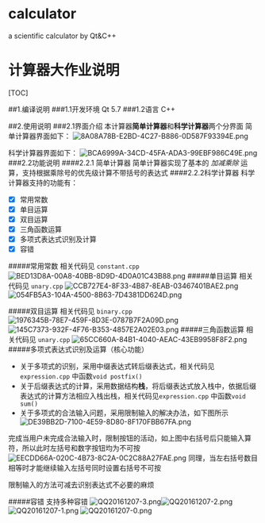 # calculator
a scientific calculator by Qt&amp;C++

# 计算器大作业说明

[TOC]

##1.编译说明
###1.1开发环境
Qt 5.7
###1.2语言
C++

##2.使用说明
###2.1界面介绍
本计算器**简单计算器**和**科学计算器**两个分界面
简单计算器界面如下：
![8A08A78B-E2BD-4C27-B886-0D587F93394E.png](http://upload-images.jianshu.io/upload_images/3766646-3544f55398fcac71.png?imageMogr2/auto-orient/strip%7CimageView2/2/w/1240)

科学计算器界面如下：
![BCA6999A-34CD-45FA-ADA3-99EBF986C49E.png](http://upload-images.jianshu.io/upload_images/3766646-a519806c9924357a.png?imageMogr2/auto-orient/strip%7CimageView2/2/w/1240)
###2.2功能说明
####2.2.1 简单计算器
简单计算器实现了基本的 *加减乘除* 运算，支持根据乘除号的优先级计算不带括号的表达式
####2.2.2科学计算器
科学计算器支持的功能有：

- [x] 常用常数
- [x] 单目运算
- [x] 双目运算
- [x] 三角函数运算
- [x] 多项式表达式识别及计算 
- [x] 容错

#####常用常数
相关代码见 `constant.cpp`
![BED13D8A-00A8-40BB-8D9D-4D0A01C43B88.png](http://upload-images.jianshu.io/upload_images/3766646-b86a4626bfebb67d.png?imageMogr2/auto-orient/strip%7CimageView2/2/w/1240)
#####单目运算
相关代码见 `unary.cpp`
![CCB727E4-8F33-4B87-8EAB-03467401BAE2.png](http://upload-images.jianshu.io/upload_images/3766646-76f1d02132c29445.png?imageMogr2/auto-orient/strip%7CimageView2/2/w/1240) ![054FB5A3-104A-4500-8B63-7D4381DD624D.png](http://upload-images.jianshu.io/upload_images/3766646-fd27ad6dcd9848e5.png?imageMogr2/auto-orient/strip%7CimageView2/2/w/1240)  

#####双目运算
相关代码见 `binary.cpp`
![1976345B-78E7-459F-8D3E-0787B7F2A09D.png](http://upload-images.jianshu.io/upload_images/3766646-4ab67ed5a19ed3e8.png?imageMogr2/auto-orient/strip%7CimageView2/2/w/1240)   ![145C7373-932F-4F76-B353-4857E2A02E03.png](http://upload-images.jianshu.io/upload_images/3766646-703fcb90d079ea95.png?imageMogr2/auto-orient/strip%7CimageView2/2/w/1240)
#####三角函数运算
相关代码见 `unary.cpp`
![65CC660A-84B1-4040-AEAC-43EB9958F8F2.png](http://upload-images.jianshu.io/upload_images/3766646-bf554a6d9445dbb7.png?imageMogr2/auto-orient/strip%7CimageView2/2/w/1240)
#####多项式表达式识别及运算（核心功能）
- 关于多项式的识别，采用中缀表达式转后缀表达式，相关代码见 `expression.cpp` 中函数`void postfix()` 
- 关于后缀表达式的计算，采用数据结构**栈**，将后缀表达式放入栈中，依据后缀表达式的计算方法相应入栈出栈，相关代码见`expression.cpp` 中函数`void sum()`
- 关于多项式的合法输入问题，采用限制输入的解决办法，如下图所示
![DE39BB2D-7100-4E59-8D80-8F170FBB67FA.png](http://upload-images.jianshu.io/upload_images/3766646-7e68f86ed08b6271.png?imageMogr2/auto-orient/strip%7CimageView2/2/w/1240)
 
 完成当用户未完成合法输入时，限制按钮的活动，如上图中右括号后只能输入算符，所以此时左括号和数字按钮均为不可按
 ![EECDD66A-020C-4B73-8C2A-0C2C88A27FAE.png](http://upload-images.jianshu.io/upload_images/3766646-b80af49378262488.png?imageMogr2/auto-orient/strip%7CimageView2/2/w/1240)
 同理，当左右括号数目相等时才能继续输入左括号同时设置右括号不可按
 
 限制输入的方法可减去识别表达式不必要的麻烦
 
#####容错
支持多种容错
![QQ20161207-3.png](http://upload-images.jianshu.io/upload_images/3766646-d01554e25ae99d16.png?imageMogr2/auto-orient/strip%7CimageView2/2/w/1240)![QQ20161207-2.png](http://upload-images.jianshu.io/upload_images/3766646-a42c95b2d3bac694.png?imageMogr2/auto-orient/strip%7CimageView2/2/w/1240)
![QQ20161207-1.png](http://upload-images.jianshu.io/upload_images/3766646-573d39636a8321cb.png?imageMogr2/auto-orient/strip%7CimageView2/2/w/1240)
![QQ20161207-0.png](http://upload-images.jianshu.io/upload_images/3766646-5ed7b337d4205019.png?imageMogr2/auto-orient/strip%7CimageView2/2/w/1240)
 





